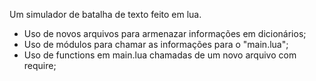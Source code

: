 Um simulador de batalha de texto feito em lua.
- Uso de novos arquivos para armenazar informações em dicionários;
- Uso de módulos para chamar as informações para o "main.lua";
- Uso de functions em main.lua chamadas de um novo arquivo com require;
